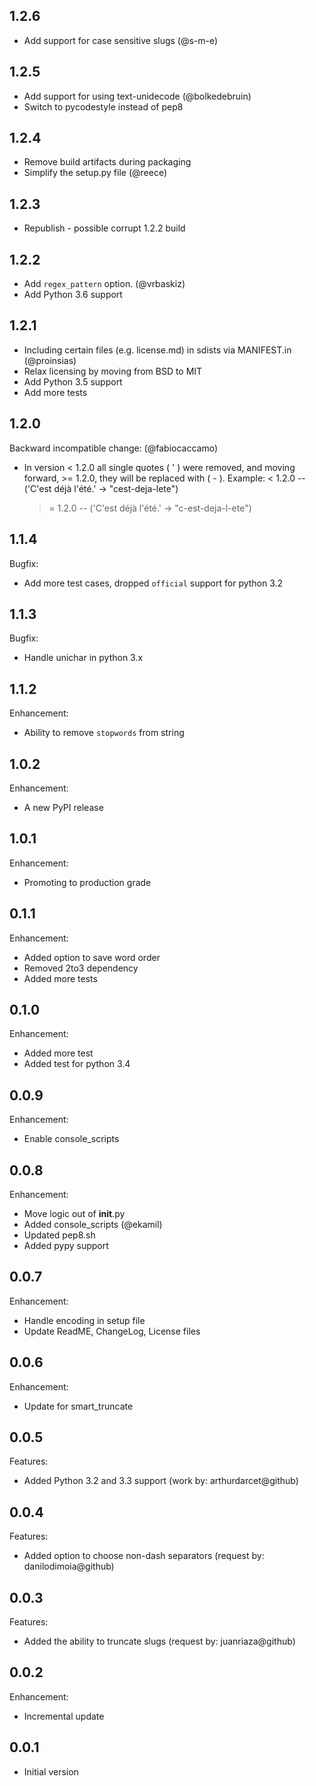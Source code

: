 ## 1.2.6
  - Add support for case sensitive slugs (@s-m-e)

## 1.2.5
  - Add support for using text-unidecode (@bolkedebruin)
  - Switch to pycodestyle instead of pep8

## 1.2.4
  - Remove build artifacts during packaging
  - Simplify the setup.py file (@reece)

## 1.2.3
  - Republish - possible corrupt 1.2.2 build

## 1.2.2
  - Add `regex_pattern` option. (@vrbaskiz)
  - Add Python 3.6 support

## 1.2.1
  - Including certain files (e.g. license.md) in sdists via MANIFEST.in (@proinsias)
  - Relax licensing by moving from BSD to MIT
  - Add Python 3.5 support
  - Add more tests

## 1.2.0

Backward incompatible change: (@fabiocaccamo)

  - In version < 1.2.0 all single quotes ( ' ) were removed, and
    moving forward, >= 1.2.0, they will be replaced with ( - ).
    Example:
      <  1.2.0 -- ('C\'est déjà l\'été.' -> "cest-deja-lete")
      >= 1.2.0 -- ('C\'est déjà l\'été.' -> "c-est-deja-l-ete")

## 1.1.4

Bugfix:

  - Add more test cases, dropped `official` support for python 3.2


## 1.1.3

Bugfix:

  - Handle unichar in python 3.x


## 1.1.2

Enhancement:

  - Ability to remove `stopwords` from string


## 1.0.2

Enhancement:

  - A new PyPI release


## 1.0.1

Enhancement:

  - Promoting to production grade


## 0.1.1

Enhancement:

  - Added option to save word order
  - Removed 2to3 dependency
  - Added more tests


## 0.1.0

Enhancement:

  - Added more test
  - Added test for python 3.4


## 0.0.9

Enhancement:

  - Enable console_scripts


## 0.0.8

Enhancement:

  - Move logic out of __init__.py
  - Added console_scripts (@ekamil)
  - Updated pep8.sh
  - Added pypy support


## 0.0.7

Enhancement:

  - Handle encoding in setup file
  - Update ReadME, ChangeLog, License files


## 0.0.6

Enhancement:

  - Update for smart_truncate


## 0.0.5

Features:

  - Added Python 3.2 and 3.3 support (work by: arthurdarcet@github)


## 0.0.4

Features:

  - Added option to choose non-dash separators (request by: danilodimoia@github)


## 0.0.3

Features:

  - Added the ability to truncate slugs (request by: juanriaza@github)


## 0.0.2

Enhancement:

  - Incremental update


## 0.0.1

  - Initial version
